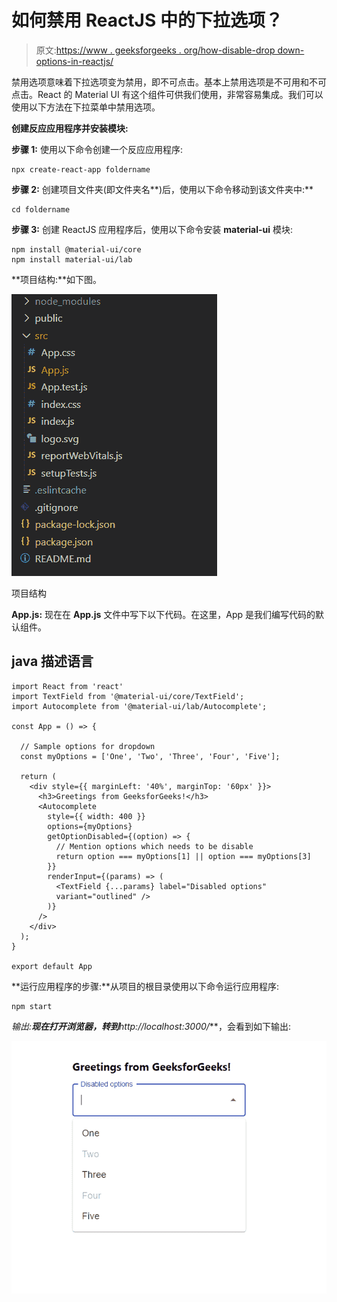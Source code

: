 # 如何禁用 ReactJS 中的下拉选项？

> 原文:[https://www . geeksforgeeks . org/how-disable-drop down-options-in-reactjs/](https://www.geeksforgeeks.org/how-to-disable-dropdown-options-in-reactjs/)

禁用选项意味着下拉选项变为禁用，即不可点击。基本上禁用选项是不可用和不可点击。React 的 Material UI 有这个组件可供我们使用，非常容易集成。我们可以使用以下方法在下拉菜单中禁用选项。

**创建反应应用程序并安装模块:**

**步骤 1:** 使用以下命令创建一个反应应用程序:

```
npx create-react-app foldername
```

**步骤 2:** 创建项目文件夹(即文件夹名**)后，使用以下命令移动到该文件夹中:**

```
cd foldername
```

**步骤 3:** 创建 ReactJS 应用程序后，使用以下命令安装 **material-ui** 模块:

```
npm install @material-ui/core
npm install material-ui/lab
```

**项目结构:**如下图。

![](img/f04ae0d8b722a9fff0bd9bd138b29c23.png)

项目结构

**App.js:** 现在在 **App.js** 文件中写下以下代码。在这里，App 是我们编写代码的默认组件。

## java 描述语言

```
import React from 'react'
import TextField from '@material-ui/core/TextField';
import Autocomplete from '@material-ui/lab/Autocomplete';

const App = () => {

  // Sample options for dropdown
  const myOptions = ['One', 'Two', 'Three', 'Four', 'Five'];

  return (
    <div style={{ marginLeft: '40%', marginTop: '60px' }}>
      <h3>Greetings from GeeksforGeeks!</h3>
      <Autocomplete
        style={{ width: 400 }}
        options={myOptions}
        getOptionDisabled={(option) => {
          // Mention options which needs to be disable
          return option === myOptions[1] || option === myOptions[3]
        }}
        renderInput={(params) => (
          <TextField {...params} label="Disabled options" 
          variant="outlined" />
        )}
      />
    </div>
  );
}

export default App
```

**运行应用程序的步骤:**从项目的根目录使用以下命令运行应用程序:

```
npm start
```

**输出:**现在打开浏览器，转到***http://localhost:3000/***，会看到如下输出:

![](img/73016bcb4c4fb7c39b8241174ef9cb4a.png)